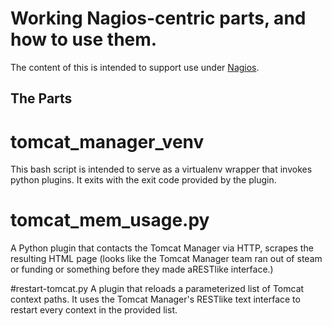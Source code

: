 # Working Nagios-centric parts, and how to use them.

The content of this is intended to support use under [Nagios](http://www.nagios.org/).

## The Parts

# tomcat_manager_venv
This bash script is intended to serve as a virtualenv wrapper that invokes python plugins. It exits with the exit code provided by the plugin.

# tomcat_mem_usage.py
A Python plugin that contacts the Tomcat Manager via HTTP, scrapes the resulting HTML page (looks like the Tomcat Manager team ran out of steam or funding or something before they made aRESTlike interface.)

#restart-tomcat.py
A plugin that reloads a parameterized list of Tomcat context paths. It uses the Tomcat Manager's RESTlike text interface to restart every context in the provided list.
